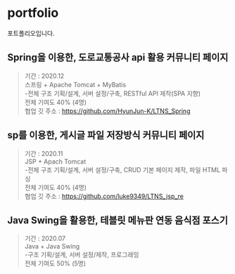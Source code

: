 # portfolio
포트폴리오입니다.


Spring을 이용한, 도로교통공사 api 활용 커뮤니티 페이지
-------
>기간 : 2020.12   
>스프링 + Apache Tomcat + MyBatis   
>-전체 구조 기획/설계, 서버 설정/구축, RESTful API 제작(SPA 지향)   
>전체 기여도 40% (4명)   
>협업 깃 주소 : https://github.com/HyunJun-K/LTNS_Spring   


sp를 이용한, 게시글 파일 저장방식 커뮤니티 페이지
-------
>기간 : 2020.11   
>JSP + Apach Tomcat   
>-전체 구조 기획/설계, 서버 설정/구축, CRUD 기본 페이지 제작, 파일 HTML 파싱   
>전체 기여도 40% (4명)   
>협업 깃 주소 : https://github.com/luke9349/LTNS_jsp_re   



Java Swing을 활용한, 테블릿 메뉴판 연동 음식점 포스기 
--------
>기간 : 2020.07   
>Java + Java Swing   
>-구조 기획/설계, 서버 설정/제작, 프로그래밍   
>전체 기여도 50% (5명)   
